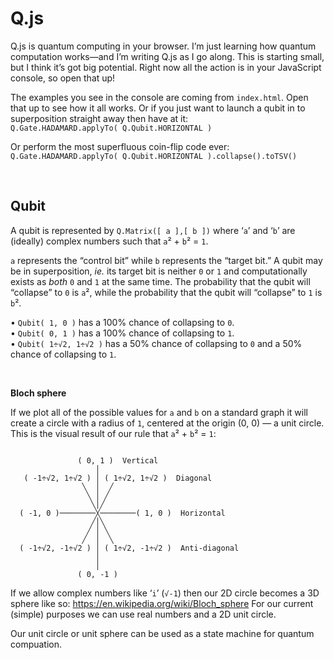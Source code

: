 

Q.js
==============================================================================

Q.js is quantum computing in your browser. I’m just learning how quantum 
computation works—and I’m writing Q.js as I go along. This is starting small, 
but I think it’s got big potential. Right now all the action is in your 
JavaScript console, so open that up!

The examples you see in the console are coming from `index.html`. Open that up
to see how it all works. Or if you just want to launch a qubit in to 
superposition straight away then have at it:  
`Q.Gate.HADAMARD.applyTo( Q.Qubit.HORIZONTAL )`  

Or perform the most superfluous coin-flip code ever:  
`Q.Gate.HADAMARD.applyTo( Q.Qubit.HORIZONTAL ).collapse().toTSV()`


&nbsp;  


Qubit
------------------------------------------------------------------------------
A qubit is represented by `Q.Matrix([ a ],[ b ])` where ‘`a`’ and ‘`b`’ are 
(ideally) complex numbers such that `a`² + `b`² = `1`. 

`a` represents the “control bit” while `b` represents  the “target bit.” A 
qubit may be in superposition, _ie._ its target bit is neither `0` or `1` and computationally exists as _both_ `0` and `1` at the same time. The probability
that the qubit will “collapse” to `0` is `a`², while the probability that the 
qubit will “collapse” to `1` is `b`².

• `Qubit( 1, 0 )` has a 100% chance of collapsing to `0`.  
• `Qubit( 0, 1 )` has a 100% chance of collapsing to `1`.  
• `Qubit( 1÷√2, 1÷√2 )` has a 50% chance of collapsing to `0` and a 50% chance 
of collapsing to `1`.  

&nbsp;   

**Bloch sphere**

If we plot all of the possible values for `a` and `b` on a standard graph it
will create a circle with a radius of `1`, centered at the origin (0, 0) — a 
unit circle. This is the visual result of our rule that `a`² + `b`² = `1`:
```
             
               ( 0, 1 )  Vertical
                   │
   ( -1÷√2, 1÷√2 ) │ ( 1÷√2, 1÷√2 )  Diagonal
                ╲  │  ╱
                 ╲ │ ╱
                  ╲│╱
  ( -1, 0 )────────╳────────( 1, 0 )  Horizontal
                  ╱│╲
                 ╱ │ ╲
                ╱  │  ╲
  ( -1÷√2, -1÷√2 ) │ ( 1÷√2, -1÷√2 )  Anti-diagonal
                   │
                   │
               ( 0, -1 )
```

If we allow complex numbers like ‘`i`’ (`√-1`) then our 2D circle becomes a 3D sphere like so:   https://en.wikipedia.org/wiki/Bloch_sphere
For our current (simple) purposes we can use real numbers and a 2D unit circle.

Our unit circle or unit sphere can be used as a state machine for quantum 
compuation.



